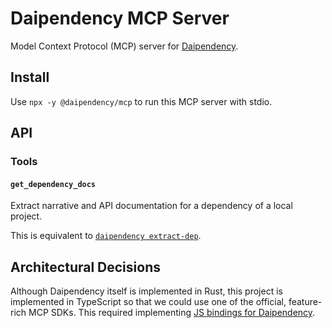 # Daipendency MCP Server

Model Context Protocol (MCP) server for [Daipendency](https://github.com/daipendency/daipendency).

## Install

Use `npx -y @daipendency/mcp` to run this MCP server with stdio.

## API

### Tools

#### `get_dependency_docs`

Extract narrative and API documentation for a dependency of a local project.

This is equivalent to [`daipendency extract-dep`](https://github.com/daipendency/daipendency#daipendency-extract-dep-extract-the-documentation-of-a-dependency).

## Architectural Decisions

Although Daipendency itself is implemented in Rust,
this project is implemented in TypeScript so that we could use one of the official, feature-rich MCP SDKs.
This required implementing [JS bindings for Daipendency](https://github.com/daipendency/daipendency-js).
